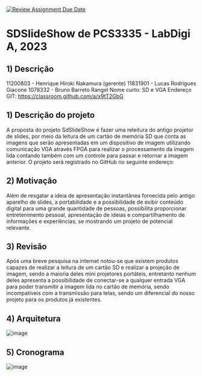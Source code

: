 [![Review Assignment Due Date](https://classroom.github.com/assets/deadline-readme-button-24ddc0f5d75046c5622901739e7c5dd533143b0c8e959d652212380cedb1ea36.svg)](https://classroom.github.com/a/x9tT2GbG)
# SDSlideShow de PCS3335 - LabDigi A, 2023

## 1) Descrição
11200803 - Henrique Hiroki Nakamura (gerente)
11831901 - Lucas Rodrigues Giacone
1078332 - Bruno Barreto Rangel 
Nome curto: SD e VGA
Endereço GIT: https://classroom.github.com/a/x9tT2GbG

## 1) Descrição do projeto
A proposta do projeto SdSlideShow é fazer uma releitura do antigo projetor de slides,
por meio da leitura de um cartão de memória SD que conta as imagens que serão apresentadas
em um dispositivo de imagem utilizando comunicação VGA através FPGA para realizar o
processamento da imagem lida contando também com um controle para passar e retornar a
imagem anterior. O projeto será registrado no GitHub no seguinte endereço:

## 2) Motivação
Além de resgatar a ideia de apresentação instantânea fornecida pelo antigo aparelho de
slides, a portabilidade e a possibilidade de exibir conteúdo digital para uma grande quantidade
de pessoas, possibilita proporcionar entretenimento pessoal, apresentação de ideias e
compartilhamento de informações e experiências, se mostrando um projeto de potencial
relevante.

## 3) Revisão
Após uma breve pesquisa na internet notou-se que existem produtos capazes de
realizar a leitura de um cartão SD e realizar a projeção de imagem, sendo a maioria deles
mini projetores portáteis, entretanto nenhum deles apresenta a possibilidade de conectar-se a
qualquer entrada VGA para poder transmitir a imagem lida no cartão de memória, sendo
incompatíveis com a transmissão para telas, sendo um diferencial do nosso projeto para os
produtos já existentes.

## 4) Arquitetura
![image](https://github.com/PCS-Poli-USP/projeto-final-projeto-28/assets/135172171/d68b59d0-2540-4529-951c-c69e3e86079a)

## 5) Cronograma
![image](https://github.com/PCS-Poli-USP/projeto-final-projeto-28/assets/135172171/b8169d21-d817-45db-81cc-649ebbdba8a3)

